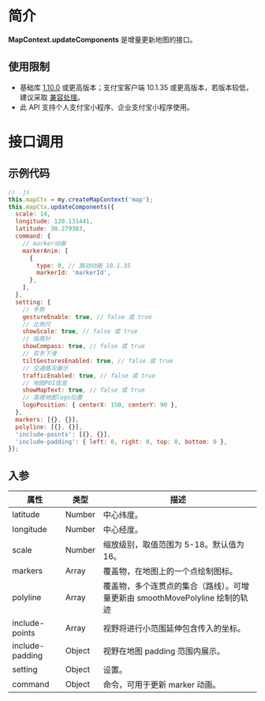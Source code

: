 # 简介

**MapContext.updateComponents** 是增量更新地图的接口。

## 使用限制

- 基础库 [1.10.0](https://opendocs.alipay.com/mini/framework/lib) 或更高版本；支付宝客户端 10.1.35 或更高版本，若版本较低，建议采取 [兼容处理](/mini/framework/compatibility)。
- 此 API 支持个人支付宝小程序、企业支付宝小程序使用。

# 接口调用

## 示例代码

```javascript
// .js
this.mapCtx = my.createMapContext('map');
this.mapCtx.updateComponents({
  scale: 14,
  longitude: 120.131441,
  latitude: 30.279383,
  command: {
    // marker动画
    markerAnim: [
      {
        type: 0, // 跳动动画 10.1.35
        markerId: 'markerId',
      },
    ],
  },
  setting: {
    // 手势
    gestureEnable: true, // false 或 true
    // 比例尺
    showScale: true, // false 或 true
    // 指南针
    showCompass: true, // false 或 true
    // 双手下滑
    tiltGesturesEnabled: true, // false 或 true
    // 交通路况展示
    trafficEnabled: true, // false 或 true
    // 地图POI信息
    showMapText: true, // false 或 true
    // 高德地图logo位置
    logoPosition: { centerX: 150, centerY: 90 },
  },
  markers: [{}, {}],
  polyline: [{}, {}],
  'include-points': [{}, {}],
  'include-padding': { left: 0, right: 0, top: 0, bottom: 0 },
});
```

## 入参

| **属性**        | **类型** | **描述**                                 |
| --------------- | -------- | ---------------------------------------- |
| latitude        | Number   | 中心纬度。                               |
| longitude       | Number   | 中心经度。                               |
| scale           | Number   | 缩放级别，取值范围为 5-18。默认值为 16。 |
| markers         | Array    | 覆盖物，在地图上的一个点绘制图标。       |
| polyline        | Array    | 覆盖物，多个连贯点的集合（路线）。可增量更新由 smoothMovePolyline 绘制的轨迹 |
| include-points  | Array    | 视野将进行小范围延伸包含传入的坐标。     |
| include-padding | Object   | 视野在地图 padding 范围内展示。          |
| setting         | Object   | 设置。                                   |
| command         | Object   | 命令，可用于更新 marker 动画。           |
